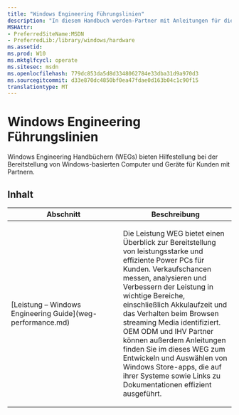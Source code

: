 ```yaml
---
title: "Windows Engineering Führungslinien"
description: "In diesem Handbuch werden-Partner mit Anleitungen für die Bereitstellung von Windows-basierten Computer und Geräte für Kunden."
MSHAttr:
- PreferredSiteName:MSDN
- PreferredLib:/library/windows/hardware
ms.assetid: 
ms.prod: W10
ms.mktglfcycl: operate
ms.sitesec: msdn
ms.openlocfilehash: 779dc853da5d8d3348062784e33dba31d9a970d3
ms.sourcegitcommit: d33e870dc4850bf0ea47fdae0d163b04c1c90f15
translationtype: MT
---
```

# <a name="windows-engineering-guides"></a>Windows Engineering Führungslinien

Windows Engineering Handbüchern (WEGs) bieten Hilfestellung bei der Bereitstellung von Windows-basierten Computer und Geräte für Kunden mit Partnern.


## <a name="contents"></a>Inhalt

<table>
<colgroup>
<col width="50%" />
<col width="50%" />
</colgroup>
<thead>
<tr class="header">
<th>Abschnitt</th>
<th>Beschreibung</th>
</tr>
</thead>
<tbody>
<tr class="odd">
<td><p>[Leistung – Windows Engineering Guide](weg-performance.md)</p></td>
<td><p>Die Leistung WEG bietet einen Überblick zur Bereitstellung von leistungsstarke und effiziente Power PCs für Kunden. Verkaufschancen messen, analysieren und Verbessern der Leistung in wichtige Bereiche, einschließlich Akkulaufzeit und das Verhalten beim Browsen streaming Media identifiziert. OEM ODM und IHV Partner können außerdem Anleitungen finden Sie im dieses WEG zum Entwickeln und Auswählen von Windows Store-apps, die auf ihrer Systeme sowie Links zu Dokumentationen effizient ausgeführt.</p></td>
</tr>
<!--
<tr class="even">
<td><p></p></td>
<td><p></p></td>
</tr>
-->
</tbody>
</table>
